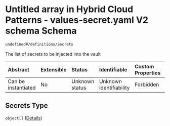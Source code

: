 # Untitled array in Hybrid Cloud Patterns - values-secret.yaml V2 schema Schema

```txt
undefined#/definitions/Secrets
```

The list of secrets to be injected into the vault

| Abstract            | Extensible | Status         | Identifiable            | Custom Properties | Additional Properties | Access Restrictions | Defined In                                                                              |
| :------------------ | :--------- | :------------- | :---------------------- | :---------------- | :-------------------- | :------------------ | :-------------------------------------------------------------------------------------- |
| Can be instantiated | No         | Unknown status | Unknown identifiability | Forbidden         | Allowed               | none                | [values-secrets.v2.schema.json\*](values-secrets.v2.schema.json "open original schema") |

## Secrets Type

`object[]` ([Details](values-secrets-definitions-secret.md))
